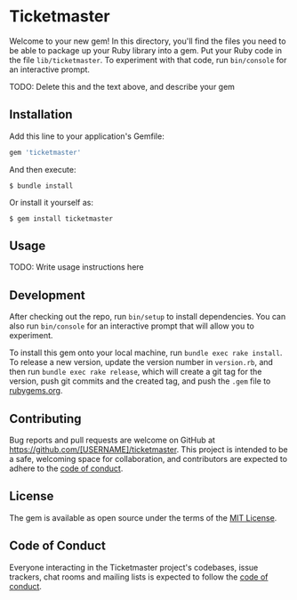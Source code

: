 # Ticketmaster

Welcome to your new gem! In this directory, you'll find the files you need to be able to package up your Ruby library into a gem. Put your Ruby code in the file `lib/ticketmaster`. To experiment with that code, run `bin/console` for an interactive prompt.

TODO: Delete this and the text above, and describe your gem

## Installation

Add this line to your application's Gemfile:

```ruby
gem 'ticketmaster'
```

And then execute:

    $ bundle install

Or install it yourself as:

    $ gem install ticketmaster

## Usage

TODO: Write usage instructions here

## Development

After checking out the repo, run `bin/setup` to install dependencies. You can also run `bin/console` for an interactive prompt that will allow you to experiment.

To install this gem onto your local machine, run `bundle exec rake install`. To release a new version, update the version number in `version.rb`, and then run `bundle exec rake release`, which will create a git tag for the version, push git commits and the created tag, and push the `.gem` file to [rubygems.org](https://rubygems.org).

## Contributing

Bug reports and pull requests are welcome on GitHub at https://github.com/[USERNAME]/ticketmaster. This project is intended to be a safe, welcoming space for collaboration, and contributors are expected to adhere to the [code of conduct](https://github.com/[USERNAME]/ticketmaster/blob/main/CODE_OF_CONDUCT.md).

## License

The gem is available as open source under the terms of the [MIT License](https://opensource.org/licenses/MIT).

## Code of Conduct

Everyone interacting in the Ticketmaster project's codebases, issue trackers, chat rooms and mailing lists is expected to follow the [code of conduct](https://github.com/[USERNAME]/ticketmaster/blob/main/CODE_OF_CONDUCT.md).
